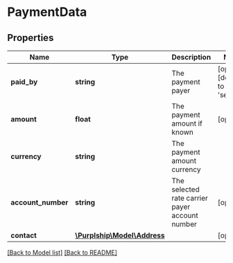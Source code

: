 # PaymentData

## Properties
Name | Type | Description | Notes
------------ | ------------- | ------------- | -------------
**paid_by** | **string** | The payment payer | [optional] [default to 'sender']
**amount** | **float** | The payment amount if known | [optional] 
**currency** | **string** | The payment amount currency | 
**account_number** | **string** | The selected rate carrier payer account number | [optional] 
**contact** | [**\Purplship\Model\Address**](Address.md) |  | [optional] 

[[Back to Model list]](../../README.md#documentation-for-models) [[Back to README]](../../README.md)

